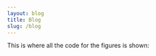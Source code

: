```yaml
---
layout: blog
title: Blog
slug: /blog
---
```


<p style="text-align: justify; text-justify: inter-word;">
This is where all the code for the figures is shown: 
</p>
